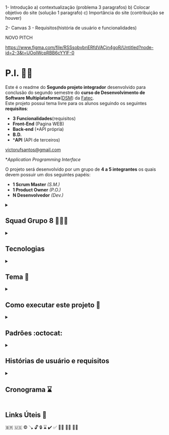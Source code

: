 1- Introdução
a) contextualização (problema 3 paragrafos)
b) Colocar objetivo do site (solução 1 paragrafo)
c) Importância do site (contribuição se houver)

2- Canvas
3 - Requisitos(história de usuário e funcionalidades)

NOVO PITCH

https://www.figma.com/file/RSSsobvbnERfdVACjn4goR/Untitled?node-id=2-3&t=UOolWcpRBB6cYYlF-0

# P.I. :technologist:
Este é o readme do **Segundo projeto integrador** desenvolvido para conclusão do segundo semestre do **curso de Desenvolvimento de Software Multiplataforma**([DSM](https://site.fatecfranca.edu.br/cursos/dsm)) da [Fatec](https://site.fatecfranca.edu.br/).  
Este projeto possui tema livre para os alunos seguindo os seguintes **requisitos**:
- **3 Funcionalidades**(requisitos)
- **Front-End** (Pagina WEB)
- **Back-end** (*API própria)
- **B.D.**
- ***API** (API de terceiros)

victorufsantos@gmail.com

**Application Programming Interface*

O projeto será desenvolvido por um grupo de **4 a 5 integrantes** os quais devem possuir um dos seguintes papéis:
- **1 Scrum Master** *(S.M.)*
- **1 Product Owner** *(P.O.)*
- **N Desenvolvedor** *(Dev.)*

<details>
<summary>

## Squad Grupo 8 :people_holding_hands:
</summary>

A squad foi formada pelos seguintes integrantes:

<details>
<summary><strong>Adriano Gomes Dev.</strong></summary>

  Cursando superior em Desenvolvimento de Software multiplataforma. Sou formado em Gestão da Produção Industrial e com curso complementar em Gestão Empresarial.  
  Possuo experiência nas áreas administrativa, gestão de e-commerce, contas a pagar, cartões e atendimento ao cliente.
  Focado, comprometido e com facilidade de aprendizado. Atualmente viso adquirir conhecimentos para ingressar no mercado da programação.


  Quer saber mais sobre mim? Aqui estão alguns links interessantes:

  [GitHub](https://github.com/AdrianoGSales) :octocat:

  [Linkedin](https://www.linkedin.com/in/adriano-gomes-94756a169/)  
</details>

<details>
<summary><strong>Henrique S.M.</strong></summary>
  Formado em engenharia civil, cursando DSM na Fatec-Franca e participando do programa de bolsas da [CompassUOL](https://compass.uol/en/home/)

  Trabalhou na construção civil como engenheiro e pseudo arquiteto por 3 anos e desenvolvimento de jogos por 1 ano.

  Novato no aprendizado de línguas, com um inglês intermediário e japonês básico.:earth_asia:

  Entusiasta da música com aprendizados em piano e violoncelo.:musical_score:

  Quer saber mais sobre mim? Aqui estão alguns links interessantes::card_file_box:

  [GitHub :octocat:](https://github.com/HenriqueDeFraiaPaschoal "GitHub Henrique Paschoal")

  [Linkedin](https://br.linkedin.com/in/henrique-de-fraia-paschoal-113b4111a "Linkedin Henrique Paschoal")

  [Instagram](https://www.instagram.com/henrique_fraia_paschoal "Instagram Henrique Paschoal")
</details>

<details>
<summary><strong>Samuel P.O.</strong></summary>

_Escreva um pouco sobre você_
  
  Quer saber mais sobre mim? Aqui estão alguns links interessantes:

  [GitHub](https://github.com/RafaelVSs) :octocat:

  [Linkedin](https://br.linkedin.com/in/rafael-ver%C3%ADssimo-da-silva-94a674227)
</details>

<details>
<summary><strong>Victor Dev.</strong></summary>

  Atualmente estudo na FATEC-FRANCA, Tenho 19 anos, não atuo na área e tenho pouco experiência.
  
  Meu maior conhecimento está no FROND END, tenho cursos Online alguns curso Online de Design.
  
  Tenho conhecimento básico em Inglês e espanhol. 
  
  Quer saber mais sobre mim? Aqui estão alguns links interessantes:

  [GitHub](https://github.com/VictorFelisberto) :octocat:

  [Linkedin](https://www.linkedin.com/in/victor-hugo-felisberto-santos-37895524b/)
</details>
</details>

<details>
<summary>

## Tecnologias 
</summary>

Utilizando as seguintes tecnologias:
- :floppy_disk: Git (Versionamento local)
- :octocat: GitHub (Hospedagem do versionamento)
- :atom_symbol: React (FrameWork) 
- :card_index_dividers: Trello (Ferramenta Digital Kanban)
- :art: Figma (Ferramenta de Design Gráfico)
- :telephone_receiver: WhatsApp/Discord (Ferramentas de comunicação)
</details>

<details>
<summary>

## Tema :feet:
</summary>

O tema decidido para o grupo foi RPG(Role Playing Game) de mesa com [Pokemon]().  
Mas o que é uma mesa de [RPG](https://pt.wikipedia.org/wiki/Role-playing_game)?  
Uma mesa de RPG se desenvolve em volta da narrativa de uma história em um mundo fictício onde vários jogadores criam suas personas e a história é guiada por um mestre da mesa.

Porém em muitas mesas de RPG a falta de conhecimento e o tempo de busca de dados do jogador podem atrapalhar na irmersão dos jogadores na história, e muitas vezes, até atrapalhar a narrativa do mestre da mesa.  
Algo que também pode atrapalhar a história, são a falta de dados para a decisão de acontecimentos. Os dados em um RPG de mesa podem variar seus lados, sendo um dado de 6 lados denominado de D6. Os mais usuais são: D4, D6, D8, D10, D12, D20, D100.

Como uma solução para esse problema, decidimos criar um site que possui as principais funções que podem facilitar o desenvolvimento da história. Fichas de personagens digitais, um sorteador de valores conforme a chance do dado específicado e 
</details>

<details>
<summary>

## Como executar este projeto :checkered_flag:
</summary>
Para executar este projeto os seguintes passos devem ser seguidos:

  ~~~
  git clone "LINK"
  ~~~

  ~~~
  cd pasta
  ~~~

  ~~~
  npm install
  ~~~

  ~~~
  npm run start
  ~~~
</details>

<details>
<summary>

## Padrões :octocat:
</summary>
Aqui será documentado os padrões à serem seguidos para minimizar falhas de comunicação ou confusão por situações em que, a diferença de padrões/costumes entre os integrantes, possa causar inconveniências.

### Git e GitHub
Como de manhã temos bom dia, à tarde temos boa tarde e a noite temos boa noite.  
Antes de iniciar o trabalho temos **git pull**, durante o trabalho temos **git status**, **git add** e **git commit**, e no final do trabalho **git push**

Apesar de alguns comandos seguirem estruturas simplistas, o comando de commit deverá seguir o seguinte padrão:

`git commit -m "<tipo>[resumo]:descrição"`

Onde os tipos para o escopo deste projeto:
- **FIX**: Utilizado caso seja consertado/modificado código de outro ou de uma função já implementada
- **FEAT**: Ao adicionar/iniciar a introdução de um novo recurso
- **CHORE**: Commit em um mesmo recurso em progresso
- **STYLE**: Ao ajustar o código apenas visualmente sem alteração sua lógica
- **DOCS**: Ajuste ou adição de documentos que não fazem parte do programa mas detalham/explicam o projeto
- **REFACTOR**: Caso seja iniciado a refatoração de algum recurso, apenas utilizado após termino do p.i. 

Os tipos, resumo e descrição, **DEVEM** ser feitas em inglês :us:, mantendo um padrão internacional

Dito isto:
  ~~~
  git pull
  ~~~
  ~~~
  git git status
  ~~~
  ~~~
  git add .
  ~~~
  ~~~
  git commit -m "<tipo>[resumo]: descrição"
  ~~~
</details>

<details>
<summary>

## Histórias de usuário e requisitos
</summary>

### Histórias
Como um **[papel]** eu quero **[função/ação]** para que **[objetivo/benefício]**  
Dado **[condição x]**, quando **[acontecer evento]**, espero **[resultado]**

Como um **jogador** eu quero poder **criar várias fichas de pokemon** para que eu possa **jogar com mais de um pokemon**

Como um **mestre de mesa** eu quero que o **jogador possa encontrar rapidamente a ficha de seu pokemon** para que a **imersão na história não seja quebrada**




</details>

<details>
<summary>

## Cronograma :hourglass:
</summary>

### Etapas Gerênciais
- [X] Definir integrantes
- [X] Criação grupo whats
- [X] Criação grupo discord
- [X] Criação grupo Trello
- [X] Definir problema/solução
- [X] Definir cargos
- [ ] Criar repositório remoto

## Etapas de produção 
Semana 1 05-11/03/2023 :heavy_check_mark:
- [X] Produção do PITCH (3-4min)
- [X] Alinhamento de tecnologias
- [ ] Reunião de alinhamento de produção

Semana 2 12-18/03/2023 :white_check_mark:

- [ ] Criação das tasks trello
- [ ] Verificar requisitos com professores

- [ ] Desenvolvimento front-end
- [ ] Desenvolvimento back-end
- [ ] Desenvolvimento B.D.

- [ ] 

Entrega Final
- [ ] PITCHs finais (3-4min)(um com código, um com funcionalidades)
- [ ] Hospedagem no github
- [ ] Hospedagem no behance
</details>

## Links Úteis :link:


:brazil:
:us:
:copyright:
:plunger:
:unlock:
:lock:
:hourglass:
:heavy_check_mark:
:white_check_mark:
:mage_man:
:merman:
:vampire_man:
